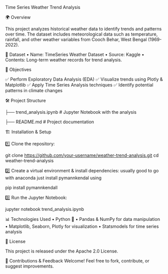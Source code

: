 
Time Series Weather Trend Analysis

🌍 Overview

This project analyzes historical weather data to identify trends and patterns over time. The dataset includes meteorological data such as temperature, rainfall, and other weather variables from Cooch Behar, West Bengal (1969-2022).

📂 Dataset
	•	Name: TimeSeries Weather Dataset
	•	Source: Kaggle
	•	Contents: Long-term weather records for trend analysis.

🎯 Objectives

✅ Perform Exploratory Data Analysis (EDA)
✅ Visualize trends using Plotly & Matplotlib
✅ Apply Time Series Analysis techniques
✅ Identify potential patterns in climate changes

🛠️ Project Structure


├── trend_analysis.ipynb      # Jupyter Notebook with the analysis  

├── README.md                # Project documentation  

🏗 Installation & Setup

1️⃣ Clone the repository:

git clone https://github.com/your-username/weather-trend-analysis.git
cd weather-trend-analysis

2️⃣ Create a virtual environment & install dependencies:
usually good to go with anaconda just install pymannkendal using 

pip install pymannkendall

3️⃣ Run the Jupyter Notebook:

jupyter notebook trend_analysis.ipynb

📊 Technologies Used
	•	Python 🐍
	•	Pandas & NumPy for data manipulation
	•	Matplotlib, Seaborn, Plotly for visualization
	•	Statsmodels for time series analysis

📜 License

This project is released under the Apache 2.0 License.

🚀 Contributions & Feedback Welcome!
Feel free to fork, contribute, or suggest improvements.

